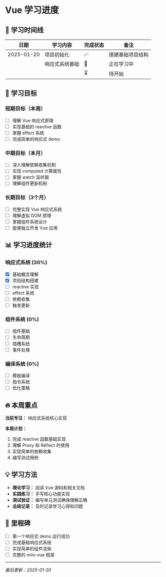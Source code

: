 # Vue 学习进度

## 📅 学习时间线

| 日期 | 学习内容 | 完成状态 | 备注 |
|------|----------|----------|------|
| 2025-01-20 | 项目初始化 | ✅ | 搭建基础项目结构 |
| | 响应式系统基础 | 🔄 | 正在学习中 |
| | | ⏳ | 待开始 |

## 🎯 学习目标

### 短期目标（本周）
- [ ] 理解 Vue 响应式原理
- [ ] 实现基础的 reactive 函数
- [ ] 掌握 effect 系统
- [ ] 完成简单的响应式 demo

### 中期目标（本月）
- [ ] 深入理解依赖收集机制
- [ ] 实现 computed 计算属性
- [ ] 掌握 watch 监听器
- [ ] 理解组件更新机制

### 长期目标（3个月）
- [ ] 完整实现 Vue 响应式系统
- [ ] 理解虚拟 DOM 原理
- [ ] 掌握组件系统设计
- [ ] 能够独立开发 Vue 应用

## 📊 学习进度统计

### 响应式系统 (30%)
- [x] 基础概念理解
- [x] 项目结构搭建
- [ ] reactive 实现
- [ ] effect 系统
- [ ] 依赖收集
- [ ] 触发更新

### 组件系统 (0%)
- [ ] 组件基础
- [ ] 生命周期
- [ ] 插槽系统
- [ ] 事件处理

### 编译系统 (0%)
- [ ] 模板编译
- [ ] 指令系统
- [ ] 优化策略

## 🔥 本周重点

**当前专注：** 响应式系统核心实现

**本周计划：**
1. 完成 reactive 函数基础实现
2. 理解 Proxy 和 Reflect 的使用
3. 实现简单的依赖收集
4. 编写测试用例

## 💡 学习方法

- **理论学习：** 阅读 Vue 源码和相关文档
- **实践练习：** 手写核心功能实现
- **测试验证：** 编写单元测试确保理解正确
- **总结记录：** 及时记录学习心得和问题

## 🎉 里程碑

- [ ] 第一个响应式 demo 运行成功
- [ ] 完成基础响应式系统
- [ ] 实现简单的组件渲染
- [ ] 完整的 mini-vue 框架

---
*最后更新：2025-01-20*